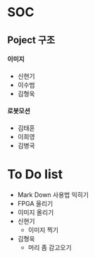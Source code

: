 # SOC 

## Poject 구조
#### 이미지
  - 신현기
  - 이수범
  - 김형욱

#### 로봇모션
  - 김태훈
  - 이희영
  - 김병국
 
# To Do list
  - Mark Down  사용법 익히기
  - FPGA 올리기
  - 이미지 올리기
  - 신현기
    - 이미지 찍기
  - 김형욱
    - 머리 좀 감고오기 